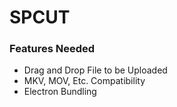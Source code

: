 # SPCUT

### Features Needed
- Drag and Drop File to be Uploaded
- MKV, MOV, Etc. Compatibility 
- Electron Bundling